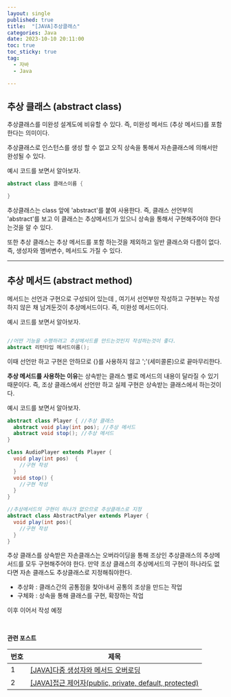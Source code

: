 ```yaml
---
layout: single
published: true
title:  "[JAVA]추상클래스"
categories: Java
date: 2023-10-10 20:11:00
toc: true
toc_sticky: true
tag:   
  - 자바
  - Java

---
```


## 추상 클래스 (abstract class)

추상클래스를 미완성 설계도에 비유할 수 있다.
즉, 미완성 메서드 (추상 메서드)를 포함한다는 의미이다.

추상클래스로 인스턴스를 생성 할 수 없고 오직 상속을 통해서 자손클래스에 의해서만 완성될 수 있다.

예시 코드를 보면서 알아보자.


```java
abstract class 클래스이름 {

}
```
추상클래스는 class 앞에 'abstract'를 붙여 사용한다. 
즉, 클래스 선언부의 'abstract'를 보고 이 클래스는 추상메서드가 있으니 상속을 통해서 구현해주어야 한다는것을 알 수 있다.

또한 추상 클래스는 추상 메서드를 포함 하는것을 제외하고 일반 클래스와 다름이 없다. 즉, 생성자와 멤버변수, 메서드도 가질 수 있다.


-----------------


## 추상 메서드 (abstract method)

메서드는 선언과 구현으로 구성되어 있는데 , 여기서 선언부만 작성하고 구현부는 작성하지 않은 채 남겨둔것이 추상메서드이다. 즉, 미완성 메서드이다.

예시 코드를 보면서 알아보자.


```java

//어떤 기능을 수행하려고 추상메서드를 만드는것인지 작성하는것이 좋다.
abstract 리턴타입 메서드이름(); 
```

이때 선언만 하고 구현은 안하므로 {}를 사용하지 않고 ';'(세미콜론)으로 끝마무리한다.

**추상 메서드를 사용하는 이유**는 상속받는 클래스 별로 메서드의 내용이 달라질 수 있기 때문이다. 즉, 조상 클래스에서 선언만 하고 실제 구현은 상속받는 클래스에서 하는것이다.

예시 코드를 보면서 알아보자.

```java
abstract class Player { //추상 클래스
  abstract void play(int pos); //추상 메서드
  abstract void stop(); //추상 메서드
}

class AudioPlayer extends Player {
  void play(int pos)  {
    //구현 작성
  }
  void stop() {
    //구현 작성
  }
}

//추상메서드의 구현이 하나가 없으므로 추상클래스로 지정
abstract class AbstractPalyer extends Player { 
  void play(int pos){
    //구현 작성
  }
}
```
추상 클래스를 상속받은 자손클래스는 오버라이딩을 통해 조상인 추상클래스의 추상메서드를 모두 구현해주어야 한다. 만약 조상 클래스의 추상메서드의 구현이 하나라도 없다면 자손 클래스도 추상클래스로 지정해줘야한다.


<div class="notice--success">
<ul>   
    <li>추상화 : 클래스간의 공통점을 찾아내서 공통의 조상을 만드는 작업</li>
    <li>구체화 : 상속을 통해 클래스를 구현, 확장하는 작업</li>
</ul>
</div>

이후 이어서 작성 예정






















<br>

**관련 포스트**

|번호	  |제목|
|---|---|
|1|[[JAVA]다중 생성자와 메서드 오버로딩](https://baxdailygit.github.io/java/java_multiple_constructors/)|
|2|[[JAVA]접근 제어자(public, private, default, protected)](https://baxdailygit.github.io/java/java_access_modifier/)|

